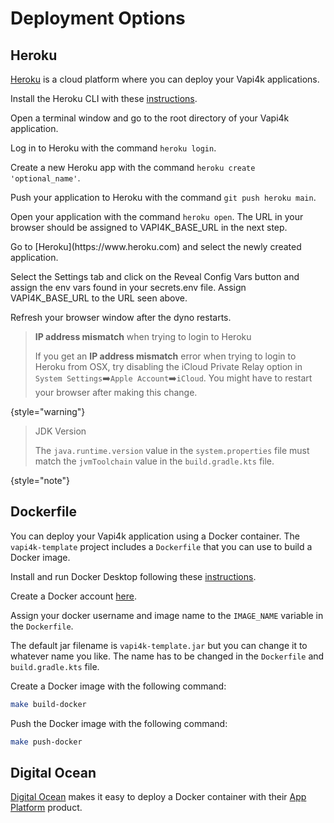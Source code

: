 # Deployment Options

## Heroku

[Heroku](https://www.heroku.com) is a cloud platform where you can deploy your Vapi4k applications.

Install the Heroku CLI with these [instructions](https://devcenter.heroku.com/articles/heroku-cli).

<procedure title="Create a Heroku Application">
    <step>
      <p>Open a terminal window and go to the root directory of your Vapi4k application.</p>
    </step>
    <step>
      <p>Log in to Heroku with the command <code>heroku login</code>.</p>
    </step>
    <step>
      <p>Create a new Heroku app with the command <code>heroku create 'optional_name'</code>.</p>
    </step>
    <step>
      <p>Push your application to Heroku with the command <code>git push heroku main</code>.</p>
    </step>
     <step>
      <p>Open your application with the command <code>heroku open</code>. The URL in your browser should be
        assigned to VAPI4K_BASE_URL in the next step.</p>
    </step>
    <step>
      <p>Go to [Heroku](https://www.heroku.com) and select the newly created application.</p>
    </step>
    <step>
      <p>Select the <shortcut>Settings</shortcut> tab and click on the <shortcut>Reveal Config Vars</shortcut> button
        and assign the env vars found in your secrets.env file. Assign VAPI4K_BASE_URL to the URL seen above.</p>
    </step>
    <step>
      <p>Refresh your browser window after the dyno restarts.</p>
    </step>

</procedure>

> **IP address mismatch** when trying to login to Heroku
>
> If you get an **IP address mismatch** error when trying to login to Heroku from OSX, try
> disabling the iCloud Private Relay option in `System Settings`➡️`Apple Account`️️➡️`iCloud`.
> You might have to restart your browser after making this change.
>
{style="warning"}

> JDK Version
>
> The `java.runtime.version` value in the `system.properties` file must match the `jvmToolchain` value in the
> `build.gradle.kts` file.
>
{style="note"}

## Dockerfile

You can deploy your Vapi4k application using a Docker container.
The `vapi4k-template` project includes a `Dockerfile` that you can use to build a Docker image.

Install and run Docker Desktop following these [instructions](https://www.docker.com/products/docker-desktop/).

Create a Docker account [here](https://app.docker.com/signup).

Assign your docker username and image name to the `IMAGE_NAME` variable in the `Dockerfile`.

The default jar filename is `vapi4k-template.jar` but you can change it to whatever name you like.
The name has to be changed in the `Dockerfile` and `build.gradle.kts` file.

Create a Docker image with the following command:

```bash
make build-docker
```

Push the Docker image with the following command:

```bash
make push-docker
```

## Digital Ocean

[Digital Ocean](https://www.digitalocean.com)  makes it easy to deploy a Docker container
with their [App Platform](https://www.digitalocean.com/products/app-platform) product.
